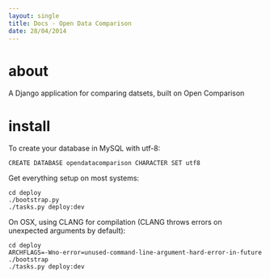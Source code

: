 ```yaml
---
layout: single
title: Docs - Open Data Comparison
date: 28/04/2014
---
```

about
=====
A Django application for comparing datsets, built on Open Comparison


install
=======

To create your database in MySQL with utf-8:

    CREATE DATABASE opendatacomparison CHARACTER SET utf8

Get everything setup on most systems:

    cd deploy
    ./bootstrap.py
    ./tasks.py deploy:dev

On OSX, using CLANG for compilation (CLANG throws errors on unexpected arguments by default):

    cd deploy
    ARCHFLAGS=-Wno-error=unused-command-line-argument-hard-error-in-future ./bootstrap
    ./tasks.py deploy:dev
